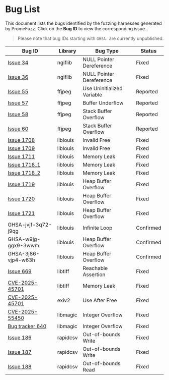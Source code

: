 # Bug List

This document lists the bugs identified by the fuzzing harnesses generated by PromeFuzz. Click on the **Bug ID** to view the corresponding issue.
> Please note that bug IDs starting with `GHSA-` are currently unpublished.

| Bug ID                                                            | Library  | Bug Type                   | Status    |
| ----------------------------------------------------------------- | -------- | -------------------------- | --------- |
| [Issue 34](https://github.com/miniupnp/ngiflib/issues/34)         | ngiflib  | NULL Pointer Dereference   | Fixed     |
| [Issue 36](https://github.com/miniupnp/ngiflib/issues/36)         | ngiflib  | NULL Pointer Dereference   | Fixed     |
| [Issue 55](https://github.com/rockcarry/ffjpeg/issues/55)         | ffjpeg   | Use Uninitialized Variable | Reported  |
| [Issue 57](https://github.com/rockcarry/ffjpeg/issues/57)         | ffjpeg   | Buffer Underflow           | Reported  |
| [Issue 58](https://github.com/rockcarry/ffjpeg/issues/58)         | ffjpeg   | Stack Buffer Overflow      | Reported  |
| [Issue 60](https://github.com/rockcarry/ffjpeg/issues/60)         | ffjpeg   | Stack Buffer Overflow      | Reported  |
| [Issue 1708](https://github.com/liblouis/liblouis/issues/1708)    | liblouis | Invalid Free               | Fixed     |
| [Issue 1709](https://github.com/liblouis/liblouis/issues/1709)    | liblouis | Invalid Free               | Fixed     |
| [Issue 1711](https://github.com/liblouis/liblouis/issues/1711)    | liblouis | Memory Leak                | Fixed     |
| [Issue 1718_1](https://github.com/liblouis/liblouis/issues/1718)  | liblouis | Memory Leak                | Fixed     |
| [Issue 1718_2](https://github.com/liblouis/liblouis/issues/1718)  | liblouis | Memory Leak                | Fixed     |
| [Issue 1719](https://github.com/liblouis/liblouis/issues/1719)    | liblouis | Heap Buffer Overflow       | Fixed     |
| [Issue 1720](https://github.com/liblouis/liblouis/issues/1720)    | liblouis | Heap Buffer Overflow       | Fixed     |
| [Issue 1721](https://github.com/liblouis/liblouis/issues/1721)    | liblouis | Heap Buffer Overflow       | Fixed     |
| GHSA-jvjf-3q72-j9qg                                               | liblouis | Infinite Loop              | Confirmed |
| GHSA-w9jg-ggx9-3wwm                                               | liblouis | Heap Buffer Overflow       | Confirmed |
| GHSA-3j86-vjp4-w63h                                               | liblouis | Heap Buffer Overflow       | Confirmed |
| [Issue 669](https://gitlab.com/libtiff/libtiff/-/issues/669)      | libtiff  | Reachable Assertion        | Fixed     |
| [CVE-2025-45701](https://gitlab.com/libtiff/libtiff/-/issues/676) | libtiff  | Memory Leak                | Fixed     |
| [CVE-2025-45701](https://github.com/Exiv2/exiv2/issues/3168)      | exiv2    | Use After Free             | Fixed     |
| [CVE-2025-55450](https://bugs.astron.com/view.php?id=636)         | libmagic | Integer Overflow           | Fixed     |
| [Bug tracker 640](https://bugs.astron.com/view.php?id=640)        | libmagic | Integer Overflow           | Fixed     |
| [Issue 186](https://github.com/d99kris/rapidcsv/issues/186)       | rapidcsv | Out-of-bounds Write        | Fixed     |
| [Issue 187](https://github.com/d99kris/rapidcsv/issues/187)       | rapidcsv | Out-of-bounds Write        | Fixed     |
| [Issue 188](https://github.com/d99kris/rapidcsv/issues/188)       | rapidcsv | Out-of-bounds Read         | Fixed     |